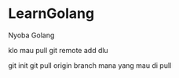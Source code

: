 # LearnGolang
Nyoba Golang

klo mau pull
git remote add dlu

git init
git pull origin branch mana yang mau di pull
